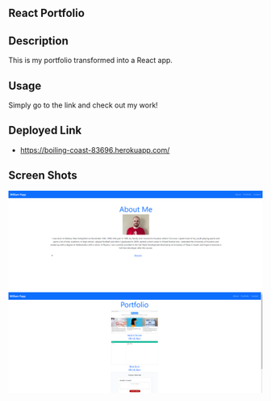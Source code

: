 ## React Portfolio

## Description
This is my portfolio transformed into a React app. 

## Usage
Simply go to the link and check out my work!

## Deployed Link
* https://boiling-coast-83696.herokuapp.com/

## Screen Shots
![GettingStarted](./public/assets/imgs/about.png)
![GettingStarted](./public/assets/imgs/portfolio.png)
